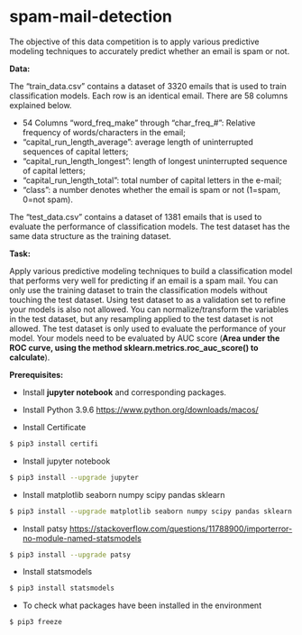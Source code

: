 # spam-mail-detection
The objective of this data competition is to apply various predictive modeling techniques to accurately predict whether an email is spam or not.

**Data:**

The “train_data.csv” contains a dataset of 3320 emails that is used to train classification models. Each row is an identical email. There are 58 columns explained below.
* 54 Columns “word_freq_make” through “char_freq_#”: Relative frequency of words/characters in the email;
* “capital_run_length_average”: average length of uninterrupted sequences of capital letters;
* “capital_run_length_longest”: length of longest uninterrupted sequence of capital letters;
* “capital_run_length_total”: total number of capital letters in the e-mail;
* “class”: a number denotes whether the email is spam or not (1=spam, 0=not spam).

The “test_data.csv” contains a dataset of 1381 emails that is used to evaluate the performance of classification models. The test dataset has the same data structure as the training dataset.

**Task:**

Apply various predictive modeling techniques to build a classification model that performs very well for predicting if an email is a spam mail.
You can only use the training dataset to train the classification models without touching the test dataset. Using test dataset to as a validation set to refine your models is also not allowed. You can normalize/transform the variables in the test dataset, but any resampling applied to the test dataset is not allowed. The test dataset is only used to evaluate the performance of your model. Your models need to be evaluated by AUC score (**Area under the ROC curve, using the method sklearn.metrics.roc_auc_score() to calculate**).

**Prerequisites:**

* Install **jupyter notebook** and corresponding packages.

* Install Python 3.9.6 https://www.python.org/downloads/macos/

* Install Certificate 
```bash
$ pip3 install certifi 
````
* Install jupyter notebook
```bash
$ pip3 install --upgrade jupyter
````
* Install matplotlib seaborn numpy scipy pandas sklearn
```bash
$ pip3 install --upgrade matplotlib seaborn numpy scipy pandas sklearn
````
* Install patsy https://stackoverflow.com/questions/11788900/importerror-no-module-named-statsmodels
```bash
$ pip3 install --upgrade patsy
````
* Install statsmodels
```bash
$ pip3 install statsmodels
````
* To check what packages have been installed in the environment
```bash
$ pip3 freeze
````
